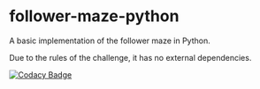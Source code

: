 # follower-maze-python

A basic implementation of the follower maze in Python.

Due to the rules of the challenge, it has no external dependencies.

[![Codacy Badge](https://api.codacy.com/project/badge/Grade/406f538af20f4a62ae8f4bc44f7bc669)](https://www.codacy.com/app/lorchaos/follower-maze-python?utm_source=github.com&utm_medium=referral&utm_content=rlorca/follower-maze-python&utm_campaign=badger)
